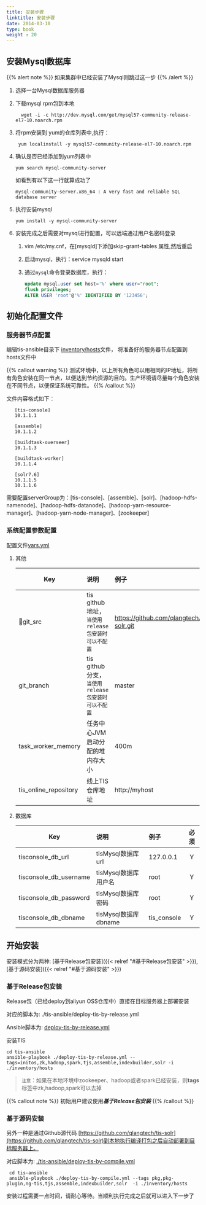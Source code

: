 ```yaml
---
title: 安装步骤
linktitle: 安装步骤
date: 2014-03-10
type: book
weight : 20
---
```


## 安装Mysql数据库
  {{% alert note %}}
  如果集群中已经安装了Mysql则跳过这一步
  {{% /alert %}}
 1. 选择一台Mysql数据库服务器
 2. 下载mysql rpm包到本地
    
    ```  shell
      wget -i -c http://dev.mysql.com/get/mysql57-community-release-el7-10.noarch.rpm
    ```
 3. 将rpm安装到 yum的仓库列表中,执行：
  
     ```  shell
      yum localinstall -y mysql57-community-release-el7-10.noarch.rpm         
     ```
    
 4. 确认是否已经添加到yum列表中
          
    ``` shell
    yum search mysql-community-server    
    ```
    如看到有以下这一行就算成功了
    ``` shell
    mysql-community-server.x86_64 : A very fast and reliable SQL database server
    ```
 
 5. 执行安装mysql
    
    ``` shell
    yum install -y mysql-community-server  
    ```
 
 6. 安装完成之后需要对mysql进行配置，可以远端通过用户名密码登录
    
    1. vim /etc/my.cnf，在[mysqld]下添加skip-grant-tables 属性,然后重启
    2. 启动mysql，执行：service mysqld start
    3. 通过`mysql`命令登录数据库，执行：
    
       ``` sql
       update mysql.user set host='%' where user="root";
       flush privileges;
       ALTER USER 'root'@'%' IDENTIFIED BY '123456';
       ```
    

## 初始化配置文件

### 服务器节点配置

   编辑tis-ansible目录下 [inventory/hosts](https://github.com/qlangtech/tis-ansible/blob/master/inventory/hosts)文件，
   将准备好的服务器节点配置到hosts文件中

 {{% callout warning %}}
  测试环境中，以上所有角色可以用相同的IP地址，将所有角色安装在同一节点，以便达到节约资源的目的。生产环境请尽量每个角色安装在不同节点，以便保证系统可靠性。
 {{% /callout %}}
    
   文件内容格式如下：   
   ```
      [tis-console]
      10.1.1.1
            
      [assemble]
      10.1.1.2
            
      [buildtask-overseer]
      10.1.1.3
            
      [buildtask-worker]
      10.1.1.4
            
      [solr7.6]
      10.1.1.5
      10.1.1.6      
   ```
   需要配置serverGroup为：[tis-console]、[assemble]、[solr]、[hadoop-hdfs-namenode]、[hadoop-hdfs-datanode]、[hadoop-yarn-resource-manager]、[hadoop-yarn-node-manager]、[zookeeper]
      
### 系统配置参数配置 

配置文件[vars.yml](https://github.com/qlangtech/tis-ansible/blob/master/vars.yml)   
    
1. 其他
    
   |  Key                            |      说明             |  例子  | 必须|
   |----------                       |:-------------         |:------|:------:|
   |￿git_src                          | tis github地址，`当使用release包安装时可以不配置`       | https://github.com/qlangtech/tis-solr.git     | N|
   |git_branch                       | tis github 分支，`当使用release包安装时可以不配置`   |   master | N|
   |task_worker_memory               | 任务中心JVM启动分配的堆内存大小 | 400m       | Y |
   |tis_online_repository            | 线上TIS仓库地址           |http://myhost |N|
                
2. 数据库
    
   |  Key                            |      说明             |  例子  | 必须|
   |----------                       |:-------------   |:------|:------:|
   |tisconsole_db_url                |tisMysql数据库url     |127.0.0.1 |Y|
   |tisconsole_db_username           |tisMysql数据库用户名    |root |Y|
   |tisconsole_db_password           |tisMysql数据库密码       |root |Y|
   |tisconsole_db_dbname             |tisMysql数据库dbname  |tis_console |Y|

## 开始安装
 
 安装模式分为两种: [基于Release包安装]({{< relref "#基于Release包安装" >}}),[基于源码安装]({{< relref "#基于源码安装" >}})

### 基于Release包安装
  
Release包（已经deploy到aliyun OSS仓库中）直接在目标服务器上部署安装
    
  对应的脚本为: ./tis-ansible/deploy-tis-by-release.yml
    
Ansible脚本为: [deploy-tis-by-release.yml](https://github.com/qlangtech/tis-ansible/blob/master/deploy-tis-by-release.yml)

安装TIS
``` shell
cd tis-ansible
ansible-playbook ./deploy-tis-by-release.yml --tags=initos,zk,hadoop,spark,tjs,assemble,indexbuilder,solr -i ./inventory/hosts
```

 > `注意`：如果在本地环境中zookeeper、hadoop或者spark已经安装，则**tags**标签中zk,hadoop,spark可以去掉

 {{% callout note %}}
 初始用户建议使用***基于Release包安装***
 {{% /callout %}}
 
### 基于源码安装 
  
另外一种是通过Github源代码 [https://github.com/qlangtech/tis-solr](https://github.com/qlangtech/tis-solr)到本地执行编译打包之后自动部署到目标服务器上。
     
对应脚本为: [./tis-ansible/deploy-tis-by-compile.yml](https://github.com/qlangtech/tis-ansible/blob/master/deploy-tis-by-compile.yml)
     
```
 cd tis-ansible    
 ansible-playbook ./deploy-tis-by-compile.yml --tags pkg,pkg-plugin,ng-tis,tjs,assemble,indexbuilder,solr  -i ./inventory/hosts
```

 安装过程需要一点时间，请耐心等待。当顺利执行完成之后就可以进入下一步了





